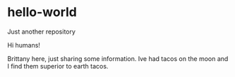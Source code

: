 hello-world
===========

Just another repository

Hi humans!

Brittany here, just sharing some information.
Ive had tacos on the moon and I find them superior to earth tacos.

